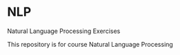 # NLP
Natural Language Processing Exercises

This repository is for course Natural Language Processing
